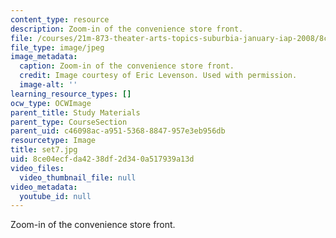 ```yaml
---
content_type: resource
description: Zoom-in of the convenience store front.
file: /courses/21m-873-theater-arts-topics-suburbia-january-iap-2008/8ce04ecfda4238df2d340a517939a13d_set7.jpg
file_type: image/jpeg
image_metadata:
  caption: Zoom-in of the convenience store front.
  credit: Image courtesy of Eric Levenson. Used with permission.
  image-alt: ''
learning_resource_types: []
ocw_type: OCWImage
parent_title: Study Materials
parent_type: CourseSection
parent_uid: c46098ac-a951-5368-8847-957e3eb956db
resourcetype: Image
title: set7.jpg
uid: 8ce04ecf-da42-38df-2d34-0a517939a13d
video_files:
  video_thumbnail_file: null
video_metadata:
  youtube_id: null
---
```

Zoom-in of the convenience store front.

